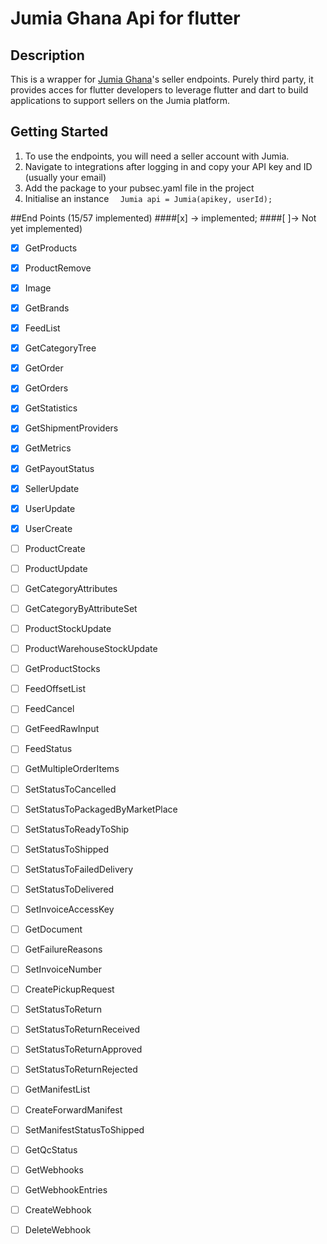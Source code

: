 # Jumia Ghana Api for flutter

## Description
This is a wrapper for [Jumia Ghana](https://www.jumia.com.gh)'s seller endpoints. Purely third party, it provides acces for flutter developers to leverage flutter and dart to build applications to support sellers on the Jumia platform.

## Getting Started
1. To use the endpoints, you will need a seller account with Jumia.
2. Navigate to integrations after logging in and copy your API key and ID (usually your email)
3. Add the package to your pubsec.yaml file in the project
4. Initialise an instance
`  Jumia api = Jumia(apikey, userId);`


##End Points  (15/57 implemented)
####[x] -> implemented; 
####[ ]-> Not yet implemented)

- [x] GetProducts
- [x] ProductRemove
- [x] Image
- [x] GetBrands
- [x] FeedList
- [x] GetCategoryTree
- [x] GetOrder
- [x] GetOrders
- [x] GetStatistics
- [x] GetShipmentProviders
- [x] GetMetrics
- [x] GetPayoutStatus
- [x] SellerUpdate
- [x] UserUpdate
- [x] UserCreate
- [ ] ProductCreate
- [ ] ProductUpdate
- [ ] GetCategoryAttributes
- [ ] GetCategoryByAttributeSet
- [ ] ProductStockUpdate
- [ ] ProductWarehouseStockUpdate
- [ ] GetProductStocks
- [ ] FeedOffsetList
- [ ] FeedCancel
- [ ] GetFeedRawInput
- [ ] FeedStatus
- [ ] GetMultipleOrderItems
- [ ] SetStatusToCancelled
- [ ] SetStatusToPackagedByMarketPlace
- [ ] SetStatusToReadyToShip
- [ ] SetStatusToShipped
- [ ] SetStatusToFailedDelivery
- [ ] SetStatusToDelivered
- [ ] SetInvoiceAccessKey
- [ ] GetDocument
- [ ] GetFailureReasons
- [ ] SetInvoiceNumber
- [ ] CreatePickupRequest
- [ ] SetStatusToReturn
- [ ] SetStatusToReturnReceived
- [ ] SetStatusToReturnApproved
- [ ] SetStatusToReturnRejected
- [ ] GetManifestList
- [ ] CreateForwardManifest
- [ ] SetManifestStatusToShipped
- [ ] GetQcStatus
- [ ] GetWebhooks
- [ ] GetWebhookEntries
- [ ] CreateWebhook
- [ ] DeleteWebhook

